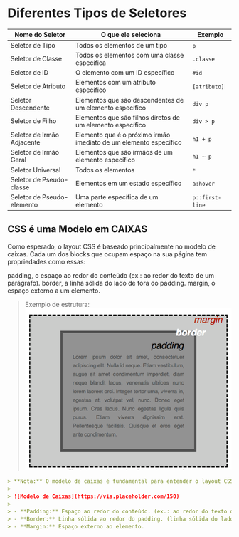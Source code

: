 # Diferentes Tipos de Seletores

| Nome do Seletor | O que ele seleciona            | Exemplo             |
|-----------------|--------------------------------|---------------------|
| Seletor de Tipo | Todos os elementos de um tipo  | `p`                 |
| Seletor de Classe | Todos os elementos com uma classe específica | `.classe`           |
| Seletor de ID   | O elemento com um ID específico| `#id`               |
| Seletor de Atributo | Elementos com um atributo específico | `[atributo]`       |
| Seletor Descendente | Elementos que são descendentes de um elemento específico | `div p`             |
| Seletor de Filho | Elementos que são filhos diretos de um elemento específico | `div > p`           |
| Seletor de Irmão Adjacente | Elemento que é o próximo irmão imediato de um elemento específico | `h1 + p`           |
| Seletor de Irmão Geral | Elementos que são irmãos de um elemento específico | `h1 ~ p`            |
| Seletor Universal | Todos os elementos           | `*`                 |
| Seletor de Pseudo-classe | Elementos em um estado específico | `a:hover`          |
| Seletor de Pseudo-elemento | Uma parte específica de um elemento | `p::first-line`    |

## CSS é uma Modelo em CAIXAS

Como esperado, o layout CSS é baseado principalmente no modelo de caixas. 
Cada um dos blocks que ocupam espaço na sua página tem propriedades como essas:

padding, o espaço ao redor do conteúdo (ex.: ao redor do texto de um parágrafo).
border, a linha sólida do lado de fora do padding.
margin, o espaço externo a um elemento.

> Exemplo de estrutura:
![alt text](margin-border-padding.png)


```markdown
> **Nota:** O modelo de caixas é fundamental para entender o layout CSS. 
> 
> ![Modelo de Caixas](https://via.placeholder.com/150)
> 
> - **Padding:** Espaço ao redor do conteúdo. (ex.: ao redor do texto de um parágrafo).
> - **Border:** Linha sólida ao redor do padding. (linha sólida do lado de fora do padding)
> - **Margin:** Espaço externo ao elemento.
```